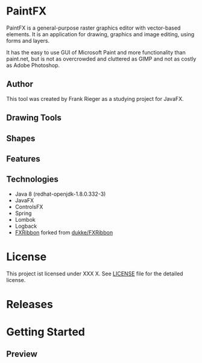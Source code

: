 # PaintFX

PaintFX is a general-purpose raster graphics editor with vector-based elements. 
It is an application for drawing, graphics and image editing, using forms and layers.

It has the easy to use GUI of Microsoft Paint and more functionality than paint.net, but is not as overcrowded and 
cluttered as GIMP and not as costly as Adobe Photoshop.

## Author

This tool was created by Frank Rieger as a studying project for JavaFX.

## Drawing Tools



## Shapes



## Features



## Technologies

* Java 8 (redhat-openjdk-1.8.0.332-3)
* JavaFX
* ControlsFX
* Spring
* Lombok
* Logback
* [FXRibbon](https://github.com/jackrabbit156/FXRibbon) forked from [dukke/FXRibbon](https://github.com/dukke/FXRibbon)

# License

This project ist licensed under XXX X. See [LICENSE](LICENSE) file for the detailed license.

# Releases


# Getting Started



## Preview


